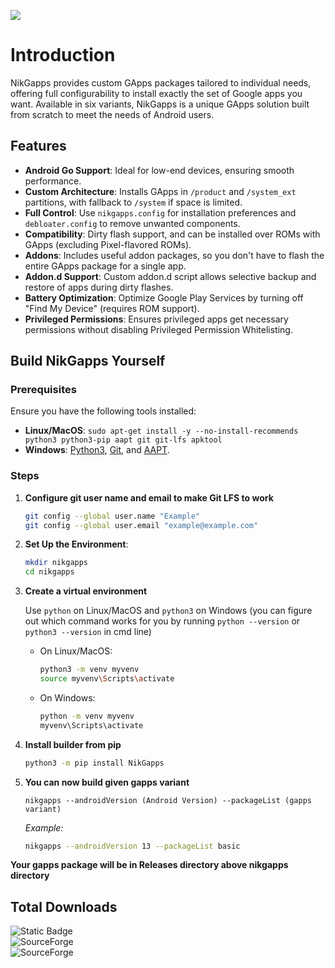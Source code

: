 ![](https://raw.githubusercontent.com/nikgapps/nikgapps.github.io/master/images/nikgapps-logo.webp)

# Introduction

NikGapps provides custom GApps packages tailored to individual needs, offering full configurability to install exactly the set of Google apps you want. Available in six variants, NikGapps is a unique GApps solution built from scratch to meet the needs of Android users.

## Features

- **Android Go Support**: Ideal for low-end devices, ensuring smooth performance.
- **Custom Architecture**: Installs GApps in `/product` and `/system_ext` partitions, with fallback to `/system` if space is limited.
- **Full Control**: Use `nikgapps.config` for installation preferences and `debloater.config` to remove unwanted components.
- **Compatibility**: Dirty flash support, and can be installed over ROMs with GApps (excluding Pixel-flavored ROMs).
- **Addons**: Includes useful addon packages, so you don't have to flash the entire GApps package for a single app.
- **Addon.d Support**: Custom addon.d script allows selective backup and restore of apps during dirty flashes.
- **Battery Optimization**: Optimize Google Play Services by turning off "Find My Device" (requires ROM support).
- **Privileged Permissions**: Ensures privileged apps get necessary permissions without disabling Privileged Permission Whitelisting.

## Build NikGapps Yourself

### Prerequisites

Ensure you have the following tools installed:

- **Linux/MacOS**: `sudo apt-get install -y --no-install-recommends python3 python3-pip aapt git git-lfs apktool`
- **Windows**: [Python3](https://www.python.org/), [Git](https://git-scm.com/), and [AAPT](https://packages.debian.org/buster/aapt).

### Steps

1. **Configure git user name and email to make Git LFS to work**
   ```bash
   git config --global user.name "Example"
   git config --global user.email "example@example.com"

2. **Set Up the Environment**:
   ```bash
   mkdir nikgapps
   cd nikgapps

3. **Create a virtual environment**

   Use ```python``` on Linux/MacOS and ```python3``` on Windows (you can figure out which command works for you by running ```python --version``` or ```python3 --version``` in cmd line)
   
   - On Linux/MacOS:  
      ```bash  
      python3 -m venv myvenv
      source myvenv\Scripts\activate
      
   - On Windows:
     ```bash  
     python -m venv myvenv
     myvenv\Scripts\activate

5. **Install builder from pip** 
   ```bash
   python3 -m pip install NikGapps
   
6. **You can now build given gapps variant**
   
   ```nikgapps --androidVersion (Android Version) --packageList (gapps variant)```
   
   *Example:*
   ```bash
   nikgapps --androidVersion 13 --packageList basic

**Your gapps package will be in Releases directory above nikgapps directory**

## Total Downloads  
<!-- 7312415 from 2019-07-22 to 2024-07-18 -->
<!-- 7653966 from 2019-07-22 to 2024-10-02 -->
![Static Badge](https://img.shields.io/badge/7.7M-red?label=Before%202nd%20OOct%202024&color=green)  
<img alt="SourceForge" src="https://img.shields.io/sourceforge/dt/nikgapps?label=After%202nd%20Oct%202024&color=red">   
<img alt="SourceForge" src="https://img.shields.io/sourceforge/dd/nikgapps?label=Downloads%20Per%20Day&color=blue">

<!--
sudo apt install binfmt-support qemu qemu-user-static

to run arm executable on arm64 devices
>
